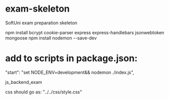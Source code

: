 # exam-skeleton

SoftUni exam preparation skeleton

npm install bcrypt cookie-parser express express-handlebars jsonwebtoken mongoose
npm install nodemon --save-dev

# add to scripts in package.json:

"start": "set NODE_ENV=development&& nodemon ./index.js",

js_backend_exam

css should go as:
"../../css/style.css"

